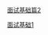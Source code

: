 [面试基础篇2](https://juejin.im/post/5b44a485e51d4519945fb6b7)

[面试基础1](https://juejin.im/post/5df1e312f265da33d039d06d)

